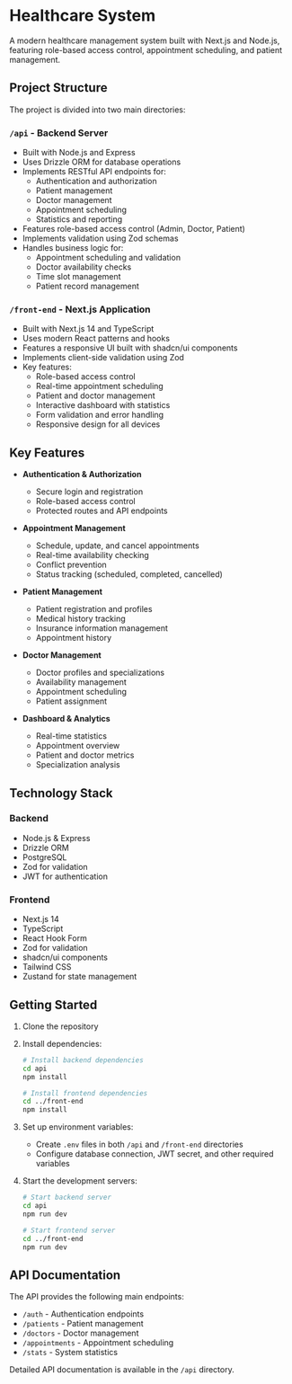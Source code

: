 # Healthcare System

A modern healthcare management system built with Next.js and Node.js, featuring role-based access control, appointment scheduling, and patient management.

## Project Structure

The project is divided into two main directories:

### `/api` - Backend Server
- Built with Node.js and Express
- Uses Drizzle ORM for database operations
- Implements RESTful API endpoints for:
  - Authentication and authorization
  - Patient management
  - Doctor management
  - Appointment scheduling
  - Statistics and reporting
- Features role-based access control (Admin, Doctor, Patient)
- Implements validation using Zod schemas
- Handles business logic for:
  - Appointment scheduling and validation
  - Doctor availability checks
  - Time slot management
  - Patient record management

### `/front-end` - Next.js Application
- Built with Next.js 14 and TypeScript
- Uses modern React patterns and hooks
- Features a responsive UI built with shadcn/ui components
- Implements client-side validation using Zod
- Key features:
  - Role-based access control
  - Real-time appointment scheduling
  - Patient and doctor management
  - Interactive dashboard with statistics
  - Form validation and error handling
  - Responsive design for all devices

## Key Features

- **Authentication & Authorization**
  - Secure login and registration
  - Role-based access control
  - Protected routes and API endpoints

- **Appointment Management**
  - Schedule, update, and cancel appointments
  - Real-time availability checking
  - Conflict prevention
  - Status tracking (scheduled, completed, cancelled)

- **Patient Management**
  - Patient registration and profiles
  - Medical history tracking
  - Insurance information management
  - Appointment history

- **Doctor Management**
  - Doctor profiles and specializations
  - Availability management
  - Appointment scheduling
  - Patient assignment

- **Dashboard & Analytics**
  - Real-time statistics
  - Appointment overview
  - Patient and doctor metrics
  - Specialization analysis

## Technology Stack

### Backend
- Node.js & Express
- Drizzle ORM
- PostgreSQL
- Zod for validation
- JWT for authentication

### Frontend
- Next.js 14
- TypeScript
- React Hook Form
- Zod for validation
- shadcn/ui components
- Tailwind CSS
- Zustand for state management

## Getting Started

1. Clone the repository
2. Install dependencies:
   ```bash
   # Install backend dependencies
   cd api
   npm install

   # Install frontend dependencies
   cd ../front-end
   npm install
   ```

3. Set up environment variables:
   - Create `.env` files in both `/api` and `/front-end` directories
   - Configure database connection, JWT secret, and other required variables

4. Start the development servers:
   ```bash
   # Start backend server
   cd api
   npm run dev

   # Start frontend server
   cd ../front-end
   npm run dev
   ```

## API Documentation

The API provides the following main endpoints:

- `/auth` - Authentication endpoints
- `/patients` - Patient management
- `/doctors` - Doctor management
- `/appointments` - Appointment scheduling
- `/stats` - System statistics

Detailed API documentation is available in the `/api` directory.